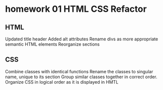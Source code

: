 # homework 01 HTML CSS Refactor

## HTML
Updated title header
Added alt attributes
Rename divs as more appropriate semantic HTML elements
Reorganize sections


## CSS

Combine classes with identical functions 
Rename the classes to singular name, unique to its section
Group similar classes together in correct order.
Organize CSS in logical order as it is displayed in HMTL 
